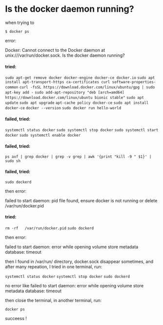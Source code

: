 # Is the docker daemon running?

when trying to

`$ docker ps`

error:

Docker: Cannot connect to the Docker daemon at unix:///var/run/docker.sock. Is the docker daemon running?

#### tried:

`sudo apt-get remove docker docker-engine docker-ce docker.io`
`sudo apt install apt-transport-https ca-certificates curl software-properties-common`
`curl -fsSL https://download.docker.com/linux/ubuntu/gpg | sudo apt-key add -`
`sudo add-apt-repository "deb [arch=amd64] https://download.docker.com/linux/ubuntu bionic stable"`
`sudo apt update`
`sudo apt upgrade`
`apt-cache policy docker-ce`
`sudo apt install docker-ce`
`docker --version`
`sudo docker run hello-world`

#### failed, tried:

`systemctl status docker`
`sudo systemctl stop docker`
`sudo systemctl start docker`
`sudo systemctl enable docker`

#### failed, tried:

`ps axf | grep docker | grep -v grep | awk '{print "kill -9 " $1}' | sudo sh`

#### failed, tried:

`sudo dockerd`

then error:

failed to start daemon: pid file found, ensure docker is not running or delete /var/run/docker.pid

#### tried:

`rm -rf   /var/run/docker.pid`
`sudo dockerd`

then error:

failed to start daemon: error while opening volume store metadata database: timeout

then I found in /var/run/ directory, docker.sock disappear sometimes, and after many repeation, I tried in one terminal, run:

`systemctl status docker`
`systemctl stop docker`
`sudo dockerd`

no error like failed to start daemon: error while opening volume store metadata database: timeout

then close the terminal, in another terminal, run:

`docker ps`

succeess !
